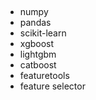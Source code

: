 ## 
- numpy
- pandas 
- scikit-learn
- xgboost
- lightgbm
- catboost
- featuretools
- feature selector
